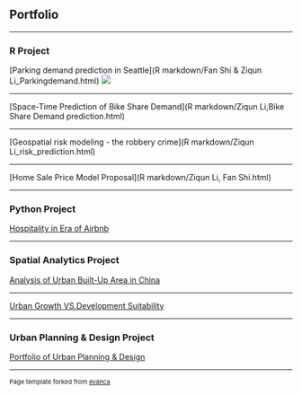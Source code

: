 ## Portfolio

---

### R Project

[Parking demand prediction in Seattle](R markdown/Fan Shi & Ziqun Li_Parkingdemand.html)
<img src="images/dummy_thumbnail.jpg?raw=true"/>

---
[Space-Time Prediction of Bike Share Demand](R markdown/Ziqun Li,Bike Share Demand prediction.html)

---
[Geospatial risk modeling - the robbery crime](R markdown/Ziqun Li_risk_prediction.html)

---
[Home Sale Price Model Proposal](R markdown/Ziqun Li, Fan Shi.html)

---

### Python Project

[Hospitality in Era of Airbnb](https://liziqun.github.io/MUSA620_Final_Project/)

---
### Spatial Analytics Project
    
[Analysis of Urban Built-Up Area in China](/pdf/portfolio_penn.pdf)

---
[Urban Growth VS.Development Suitability](/pdf/portfolio_penn.pdf)

---

### Urban Planning & Design Project
[Portfolio of Urban Planning & Design](/pdf/portfolio_penn.pdf)

---
<p style="font-size:11px">Page template forked from <a href="https://github.com/evanca/quick-portfolio">evanca</a></p>
<!-- Remove above link if you don't want to attibute -->
